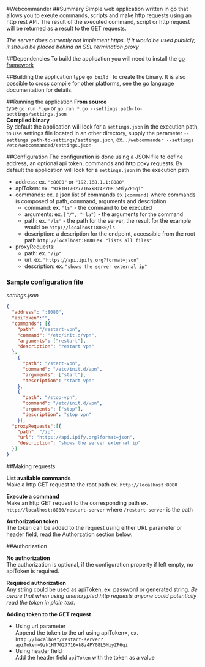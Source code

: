 #Webcommander
##Summary
Simple web application written in go that allows you to exeute commands, scripts and make http requests using an http rest API.
The result of the executed command, script or http request will be returned as a result to the GET requests.

*The server does currently not implement https. If it would be used publicly, it should be placed behind an SSL termination proxy*

##Dependencies
To build the application you will need to install the [go framework](https://golang.org/)
 
##Building the application
type `go build ` to create the binary. It is also possible to cross compile for other platforms, see the go language documentation for details.

##Running the application
**From source**  
type `go run *.go` or `go run *.go --settings path-to-settings/settings.json`  
**Compiled binary**  
By default the application will look for a `settings.json` in the execution path, to use settings file located in an other directory, supply the parameter `--settings path-to-settings/settings.json`, ex. `./webcommander --settings /etc/webcommanded/settings.json`

##Configuration
The configuration is done using a JSON file to define address, an optional api token, commands and http poxy requests.
By default the application will look for a `settings.json` in the execution path 

* address: ex. `":8080"` or `"192.168.1.1:8080"`
* apiToken: ex. `"9zk1HT7027716xk8z4PY08L5MiyZP6qi"`
* commands: ex. a json list of commands ex `[command]` where commands is composed of path, command, arguments and description
    * command: ex. `"ls"` - the command to be executed
    * arguments: ex. `["/", "-la"]` - the arguments for the command
    * path: ex. `"/ls"` - the path for the server, the result for the example would be `http://localhost:8080/ls`
    * description: a description for the endpoint, accessible from the root path `http://localhost:8080` ex. `"lists all files"`
* proxyRequests:
    * path: ex. `"/ip"`
    * url: ex. `"https://api.ipify.org?format=json"`
    * description: ex. `"shows the server external ip"`

### Sample configuration file
*settings.json*
```json
{
  "address": ":8080",
  "apiToken":"",
  "commands": [{
    "path": "/restart-vpn",
    "command": "/etc/init.d/vpn",
    "arguments": ["restart"],
    "description": "restart vpn"
  },
    {
      "path": "/start-vpn",
      "command": "/etc/init.d/vpn",
      "arguments": ["start"],
      "description": "start vpn"
    },
    {
      "path": "/stop-vpn",
      "command": "/etc/init.d/vpn",
      "arguments": ["stop"],
      "description": "stop vpn"
    }],
  "proxyRequests":[{
    "path": "/ip",
    "url": "https://api.ipify.org?format=json",
    "description": "shows the server external ip"
  }]
}

```

##Making requests

**List available commands**    
Make a http GET request to the root path ex. `http://localhost:8080`

**Execute a command**   
Make an http GET request to the corresponding path ex. `http://localhost:8080/restart-server` where `/restart-server` is the path

**Authorization token**   
The token can be added to the request using either URL parameter or header field, read the Authorzation section below.

##Authorization
 
**No authorization**  
The authorization is optional, if the configuration property if left empty, no apiToken is required.

**Required authorization**  
Any string could be used as apiToken, ex. password or generated string.
*Be aware that when using unencrypted http requests anyone could potentially read the token in plain text.*
 
**Adding token to the GET request**   
* Using url parameter  
    Append the token to the url using apiToken=<token>, ex. `http://localhost/restart-server?apiToken=9zk1HT7027716xk8z4PY08L5MiyZP6qi`
* Using header field   
    Add the header field `apiToken` with the token as a value

